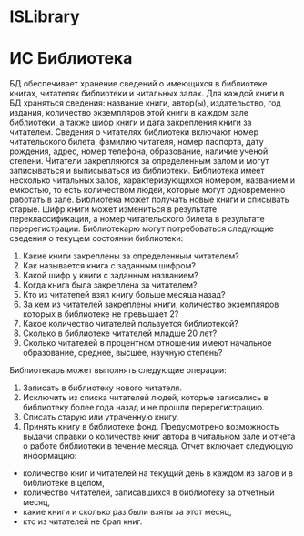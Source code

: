 # ISLibrary 
# ИС Библиотека
БД обеспечивает хранение сведений о имеющихся в библиотеке книгах, читателях библиотеки и читальных залах.
Для каждой книги в БД храняться сведения: название книги, автор(ы), издательство, год издания, количество экземпляров этой книги в каждом зале библиотеки, а также шифр книги и дата закрепления книги за читателем. 
Сведения о читателях библиотеки включают номер читательского билета, фамилию читателя, номер паспорта, дату рождения, адрес, номер телефона, образование, наличие ученой степени. 
Читатели закрепляются за определенным залом и могут записываться и выписываться из библиотеки. 
Библиотека имеет несколько читальных залов, характеризующихся номером, названием и емкостью, то есть количеством людей, которые могут одновременно работать в зале. 
Библиотека может получать новые книги и списывать старые. Шифр книги может измениться в результате переклассификации, а номер читательского билета в результате перерегистрации.
Библиотекарю могут потребоваться следующие сведения о текущем состоянии библиотеки:
1. Какие книги закреплены за определенным читателем?
2. Как называется книга с заданным шифром?
3. Какой шифр у книги с заданным названием?
4. Когда книга была закреплена за читателем?
5. Кто из читателей взял книгу больше месяца назад?
6. За кем из читателей закреплены книги, количество экземпляров которых в библиотеке не превышает 2?
7. Какое количество читателей пользуется библиотекой?
8. Сколько в библиотеке читателей младше 20 лет?
9. Сколько читателей в процентном отношении имеют начальное образование, среднее, высшее, научную степень?

Библиотекарь может выполнять следующие операции:
1. Записать в библиотеку нового читателя.
2. Исключить из списка читателей людей, которые записались в библиотеку более года назад и не прошли перерегистрацию.
3. Списать старую или утраченную книгу.
4. Принять книгу в библиотеке фонд.
Предусмотрено возможность выдачи справки о количестве книг автора в читальном зале и отчета о работе библиотеки в течение месяца. 
Отчет включает следующую информацию:
- количество книг и читателей на текущий день в каждом из залов и в библиотеке в целом,
- количество читателей, записавшихся в библиотеку за отчетный месяц,
- какие книги и сколько раз были взяты за этот месяц,
- кто из читателей не брал книг.
